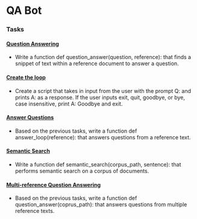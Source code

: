 # QA Bot

### Tasks

#### [Question Answering](./0-qa.py)
- Write a function def question_answer(question, reference): that finds a snippet of text within a reference document to answer a question.

#### [Create the loop](./1-loop.py)
- Create a script that takes in input from the user with the prompt Q: and prints A: as a response. If the user inputs exit, quit, goodbye, or bye, case insensitive, print A: Goodbye and exit.

#### [Answer Questions](./2-qa.py)
- Based on the previous tasks, write a function def answer_loop(reference): that answers questions from a reference text.

#### [Semantic Search](./3-semantic_search.py)
- Write a function def semantic_search(corpus_path, sentence): that performs semantic search on a corpus of documents.

#### [Multi-reference Question Answering](./4-qa.py)
- Based on the previous tasks, write a function def question_answer(coprus_path): that answers questions from multiple reference texts.

